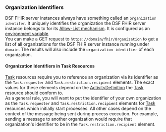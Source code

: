 ### Organization Identifiers
DSF FHIR server instances always have something called an `organization identifer`. It uniquely identifies
the organization the DSF FHIR server instance belongs to for its [Allow-List mechanism](https://dsf.dev/intro/info/allowList.html). 
It is configured as an [environment variable](https://dsf.dev/stable/maintain/fhir/configuration.html#dev-dsf-fhir-server-organization-identifier-value).  
You can make a GET request to `https://domain/fhir/Organization` to get a list of all organizations for the DSF FHIR server
instance running under `domain`. The results will also include the `organization identifier` of each organization.  

#### Organization Identifiers in Task Resources
[Task](../../concepts/fhir/task.md) resources require you to reference an organization via its identifier as 
the `Task.requester` and `Task.restriction.recipient` elements. The exact values for these elements 
depend on the [ActivityDefinition](../../concepts/fhir/activitydefinition.md) the [Task](../../concepts/fhir/task.md) resource
should conform to.  
As a general rule, you will want to put the identifier of your own organization as the `Task.requester` and `Task.restriction.recipient` elements
for [Task](../../concepts/fhir/task.md) resources which initially start processes. All other cases depend on the context of
the message being sent during process execution. For example, sending a message to another organization would require that organization's identifier to be in the `Task.restriction.recipient` element. 